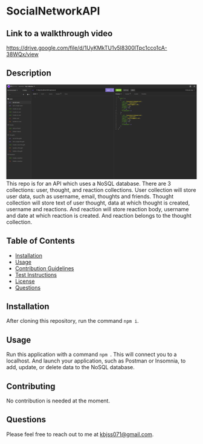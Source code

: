# SocialNetworkAPI
## Link to a walkthrough video
https://drive.google.com/file/d/1UyKMkTU1v5l8300lTpc1cco1cA-38WQx/view

## Description
![insomnia image](./image/Capture.PNG)
This repo is for an API which uses a NoSQL database. There are 3 collections: user, thought, and reaction collections. User collection will store user data, such as username, email, thoughts and friends. Thought collection will store text of user thought, data at which thought is created, username and reactions. And reaction will store reaction body, username and date at which reaction is created. And reaction belongs to the thought collection.

## Table of Contents
  - [Installation](#installation)
  - [Usage](#usage)
  - [Contribution Guidelines](#guidelines)
  - [Test Instructions](#test)
  - [License](#license)
  - [Questions](#questions)

## Installation
After cloning this repository, run the command `npm i`.

## Usage
Run this application with a command `npm `. This will connect you to a localhost. And launch your application, such as Postman or Insomnia, to add, update, or delete data to the NoSQL database.

## Contributing
No contribution is needed at the moment.

## Questions
Please feel free to reach out to me at kbjss071@gmail.com.